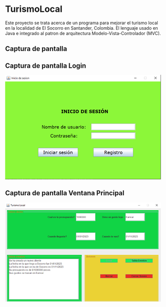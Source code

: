 # TurismoLocal

Este proyecto se trata acerca de un programa para mejorar el turismo local en la localidad de El Socorro en Santander, Colombia. El lenguaje usado en Java e integrado al patron de arquitectura Modelo-Vista-Controlador (MVC).

## Captura de pantalla

## Captura de pantalla Login

![Captura Login](/Documentos/captura_login.png)

## Captura de pantalla Ventana Principal

![Captura Ventana Principal](/Documentos/captura_ventana_principal.png)